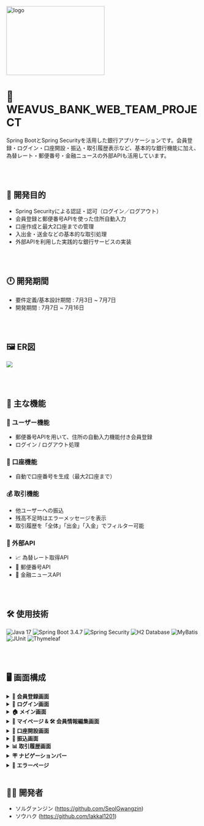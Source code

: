 
<img width="256" height="180" alt="logo" src="https://github.com/user-attachments/assets/d5d2816b-f148-444c-b8eb-cf5b9405aa3a" /><br>

# 💸 WEAVUS_BANK_WEB_TEAM_PROJECT

Spring BootとSpring Securityを活用した銀行アプリケーションです。会員登録・ログイン・口座開設・振込・取引履歴表示など、基本的な銀行機能に加え、為替レート・郵便番号・金融ニュースの外部APIも活用しています。

<br><br>

## 🎯 開発目的

- Spring Securityによる認証・認可（ログイン／ログアウト）
- 会員登録と郵便番号APIを使った住所自動入力
- 口座作成と最大2口座までの管理
- 入出金・送金などの基本的な取引処理
- 外部APIを利用した実践的な銀行サービスの実装

<br><br>

## 🕛 開発期間

- 要件定義/基本設計期間 : 7月3日 ~ 7月7日
- 開発期間 : 7月7日 ~ 7月16日

<br><br>


## 🖼 ER図

<img src="https://github.com/user-attachments/assets/97eb16e9-beef-4abe-a4e6-c57f815116c3"/>

<br><br>


## 🧩 主な機能

### 👤 ユーザー機能
- 郵便番号APIを用いて、住所の自動入力機能付き会員登録
- ログイン / ログアウト処理

### 🏦 口座機能
- 自動で口座番号を生成（最大2口座まで）

### 💰 取引機能
- 他ユーザーへの振込
- 残高不足時はエラーメッセージを表示
- 取引履歴を「全体」「出金」「入金」でフィルター可能

### 🔗 外部API
- 📈 為替レート取得API  
- 🏣 郵便番号API  
- 📰 金融ニュースAPI

<br><br>

## 🛠 使用技術

![Java 17](https://img.shields.io/badge/Java-17-007396?logo=java&logoColor=white)
![Spring Boot 3.4.7](https://img.shields.io/badge/Spring_Boot-3.4.7-6DB33F?logo=springboot&logoColor=white)
![Spring Security](https://img.shields.io/badge/Spring_Security-6DB33F?logo=springsecurity&logoColor=white)
![H2 Database](https://img.shields.io/badge/H2-Database-blue?logo=h2&logoColor=white)
![MyBatis](https://img.shields.io/badge/MyBatis-DB1F29?logo=mybatis&logoColor=white)
![JUnit](https://img.shields.io/badge/JUnit-25A162?logo=junit&logoColor=white)
![Thymeleaf](https://img.shields.io/badge/Thymeleaf-005F0F?logo=thymeleaf&logoColor=white)

<br><br>


## 🖥 画面構成

<details>
<summary><strong>📝 会員登録画面</strong></summary>
<br>
<table>
<thead>
<tr>
<th style="text-align: center;">ケース</th>
<th>説明</th>
<th style="text-align: center;">スクリーンショット</th>
</tr>
</thead>
<tbody>
<tr>
<td style="text-align: center;">✅ <strong>成功</strong></td>
<td>会員登録に成功した場合</td>
<td style="text-align: center;"><img src="https://github.com/user-attachments/assets/9168273b-1659-4735-bdfa-74a1b40b2a4e" width="450" /></td>
</tr>
<tr>
<td style="text-align: center;">❌ <strong>失敗</strong></td>
<td>必須項目が未入力、または郵便番号が存在しない場合</td>
<td style="text-align: center;"><img src="https://github.com/user-attachments/assets/9dea7698-a73f-4759-a99c-2212176bbd22" width="450" /></td>
</tr>
<tr>
<td style="text-align: center;">📄 <strong>設計書</strong></td>
<td colspan="2"><a href="https://docs.google.com/spreadsheets/d/1Oux5XXHSU-IN-z_ANuXZMDzC9TcMDJfK3prxNJUfHBw/edit?gid=0#gid=0">Google Sheetで詳細を確認</a></td>
</tr>
</tbody>
</table>
</details>

<details>
<summary><strong>🔐 ログイン画面</strong></summary>
<br>
<table>
<thead>
<tr>
<th style="text-align: center;">ケース</th>
<th>説明</th>
<th style="text-align: center;">スクリーンショット</th>
</tr>
</thead>
<tbody>
<tr>
<td style="text-align: center;">✅ <strong>成功</strong></td>
<td>ログインに成功した場合</td>
<td style="text-align: center;"><img src="https://github.com/user-attachments/assets/604c81bd-b785-4ac2-bd0a-550f764740b3" width="450" /></td>
</tr>
<tr>
<td style="text-align: center;">❌ <strong>失敗</strong></td>
<td>IDまたはパスワードが一致しない場合</td>
<td style="text-align: center;"><img src="https://github.com/user-attachments/assets/ad69c9b4-0433-42c6-a9be-6763996a3e7c" width="450" /></td>
</tr>
<tr>
<td style="text-align: center;">📄 <strong>設計書</strong></td>
<td colspan="2"><a href="https://docs.google.com/spreadsheets/d/1SXXUprHHZidPBEh9RtzKgrSBP-abRFdkofEKEnj3xvQ/edit?gid=0#gid=0">Google Sheetで詳細を確認</a></td>
</tr>
</tbody>
</table>
</details>

<details>
<summary><strong>🏠 メイン画面</strong></summary>
<br>
<table>
<thead>
<tr>
<th style="text-align: center;">スクリーンショット</th>
<th style="text-align: center;">設計書</th>
</tr>
</thead>
<tbody>
<tr>
<td style="text-align: center;"><img src="https://github.com/user-attachments/assets/0011a3bb-fc24-4258-afa0-6e52f2ce0917" width="450" /></td>
<td style="text-align: center;"><a href="https://docs.google.com/spreadsheets/d/1uzQ8i2kqknaoUJi-BggIRW7yA344FJKcZH_Uu5QwaFs/edit?gid=62595112#gid=62595112">Google Sheetで確認</a></td>
</tr>
</tbody>
</table>
</details>

<details>
<summary><strong>👤 マイページ & 🛠️ 会員情報編集画面</strong></summary>
<br>
<table>
<thead>
<tr>
<th style="text-align: center;">画面</th>
<th style="text-align: center;">スクリーンショット</th>
<th style="text-align: center;">設計書</th>
</tr>
</thead>
<tbody>
<tr>
<td style="text-align: center;"><strong>マイページ</strong></td>
<td style="text-align: center;"><img src="https://github.com/user-attachments/assets/c4f46cbd-8ad0-4238-a564-17aa6e5e6e83" width="450" /></td>
<td style="text-align: center;"><a href="https://docs.google.com/spreadsheets/d/1rhVuuzdr6RTq3veOHmWOSELFM8Xt2p_jSyAzWE9FEko/edit?gid=0#gid=0">Google Sheetで確認</a></td>
</tr>
<tr>
<td style="text-align: center;"><strong>情報編集画面</strong></td>
<td style="text-align: center;"><img src="https://github.com/user-attachments/assets/4c4a6856-8a30-4273-91eb-1928bf97f8fe" width="450" /></td>
<td style="text-align: center;"><a href="https://docs.google.com/spreadsheets/d/1Ie9tur_m7OD7j4M5gyH5azxpBaX7AYuRgJ3Ped8Xq_c/edit?gid=0#gid=0">Google Sheetで確認</a></td>
</tr>
</tbody>
</table>
</details>

<details>
<summary><strong>🏦 口座開設画面</strong></summary>
<br>
<table>
<thead>
<tr>
<th style="text-align: center;">ケース</th>
<th>説明</th>
<th style="text-align: center;">スクリーンショット</th>
</tr>
</thead>
<tbody>
<tr>
<td style="text-align: center;">✅ <strong>成功</strong></td>
<td>口座開設に成功した場合</td>
<td style="text-align: center;"><img src="https://github.com/user-attachments/assets/276bde02-efa1-4bf2-8885-7b34576ee979" width="450" /></td>
</tr>
<tr>
<td style="text-align: center;">❌ <strong>失敗</strong></td>
<td>パスワードの入力ミスなど、入力情報が正しくない場合</td>
<td style="text-align: center;"><img src="https://github.com/user-attachments/assets/3adc9065-02a3-45f2-ae53-961e10aa6f00" width="450" /></td>
</tr>
<tr>
<td style="text-align: center;">❌ <strong>失敗</strong></td>
<td>保有口座がすでに2つある場合</td>
<td style="text-align: center;"><img src="https://github.com/user-attachments/assets/261abf74-f30f-417b-bfaa-05a7e467bf43" width="450" /></td>
</tr>
<tr>
<td style="text-align: center;">📄 <strong>設計書</strong></td>
<td colspan="2"><a href="https://docs.google.com/spreadsheets/d/1A85k9rVbdjujobfqciOWPuYqS2uYYHyKKf7av-CmGOs/edit?gid=0#gid=0">Google Sheetで詳細を確認</a></td>
</tr>
</tbody>
</table>
</details>

<details>
<summary><strong>💸 振込画面</strong></summary>
<br>
<table>
<thead>
<tr>
<th style="text-align: center;">ケース</th>
<th>説明</th>
<th style="text-align: center;">スクリーンショット</th>
</tr>
</thead>
<tbody>
<tr>
<td style="text-align: center;">✅ <strong>成功</strong></td>
<td>振込に成功した場合</td>
<td style="text-align: center;"><img src="https://github.com/user-attachments/assets/75104176-7e79-4d68-9b90-f987da8911b5" width="450" /></td>
</tr>
<tr>
<td style="text-align: center;">❌ <strong>失敗</strong></td>
<td>残高が不足している場合</td>
<td style="text-align: center;"><img src="https://github.com/user-attachments/assets/6f1786af-a4c1-4e83-9247-93d2540a70a6" width="450" /></td>
</tr>
<tr>
<td style="text-align: center;">❌ <strong>失敗</strong></td>
<td>振込先口座番号が間違っている場合</td>
<td style="text-align: center;"><img src="https://github.com/user-attachments/assets/6ee49404-54bc-4120-b015-9a4d805e7330" width="450" /></td>
</tr>
<tr>
<td style="text-align: center;">❌ <strong>失敗</strong></td>
<td>口座のパスワードが間違っている場合</td>
<td style="text-align: center;"><img src="https://github.com/user-attachments/assets/0a9eb2f1-1df1-433b-bd01-3660cb5c796e" width="450" /></td>
</tr>
<tr>
<td style="text-align: center;">📄 <strong>設計書</strong></td>
<td colspan="2"><a href="https://docs.google.com/spreadsheets/d/1TUS2qzg7EEWoNS2kyuT1P0upgMGd7rN-N7HLVI2nfgo/edit?gid=0#gid=0">Google Sheetで詳細を確認</a></td>
</tr>
</tbody>
</table>
</details>

<details>
<summary><strong>📊 取引履歴画面</strong></summary>
<br>
<table>
<thead>
<tr>
<th style="text-align: center;">スクリーンショット</th>
<th style="text-align: center;">設計書</th>
</tr>
</thead>
<tbody>
<tr>
<td style="text-align: center;"><img src="https://github.com/user-attachments/assets/17b107b7-b7a3-4796-84de-1d443b311ea2" width="450" /></td>
<td style="text-align: center;"><a href="https://docs.google.com/spreadsheets/d/1Mizwa1XWfeLWeNwP_A-yFE1o5EnixtR3CLz3_6DUn9s/edit?gid=0#gid=0">Google Sheetで確認</a></td>
</tr>
</tbody>
</table>
</details>

<details>
<summary><strong>🪧 ナビゲーションバー</strong></summary>
<br>
<table>
<thead>
<tr>
<th style="text-align: center;">ログイン状態</th>
<th style="text-align: center;">ログアウト状態</th>
<th style="text-align: center;">設計書</th>
</tr>
</thead>
<tbody>
<tr>
<td style="text-align: center;"><img src="https://github.com/user-attachments/assets/d311f8d0-bb0b-4469-b067-a43118fc5700" width="450" /></td>
<td style="text-align: center;"><img src="https://github.com/user-attachments/assets/e4cfff9d-af2a-4681-a8fc-2aa5579080fb" width="450" /></td>
<td style="text-align: center;"><a href="https://docs.google.com/spreadsheets/d/1CFtX6bLJUVxWQFGSjU5B5cPnsnZKP-GiGaxRqmP4Lbk/edit?gid=0#gid=0">Google Sheetで確認</a></td>
</tr>
</tbody>
</table>
</details>

<details>
<summary><strong>🚫 エラーページ</strong></summary>
<br>
<table>
<thead>
<tr>
<th style="text-align: center;">スクリーンショット</th>
</tr>
</thead>
<tbody>
<tr>
<td style="text-align: center;"><img src="https://github.com/user-attachments/assets/d4865e44-689b-4155-b08c-724dcaacded3" width="450" /></td>
</tr>
</tbody>
</table>
</details>

<br>


## 🤜🤛 開発者
- ソルグァンジン (https://github.com/SeolGwangzin)
- ソウハク (https://github.com/lakkal1201)
